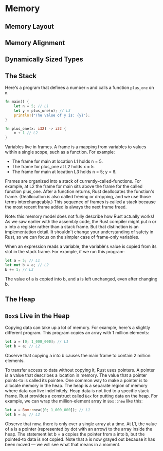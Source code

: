 # Memory

<!-- TODO -->

## Memory Layout

<!-- TODO -->

## Memory Alignment

<!-- TODO -->

## Dynamically Sized Types

<!-- TODO -->

## The Stack

 <!--TODO: data layout on the stack  -->

Here's a program that defines a number `n` and calls a function `plus_one` on `n`.

```rust
fn main() {
    let n = 5; // L1
    let y = plus_one(n); // L3
    println!("The value of y is: {y}");
}

fn plus_one(x: i32) -> i32 {
    x + 1 // L2
}
```

Variables live in frames. A frame is a mapping from variables to values within a single scope, such as a function. For example:

- The frame for main at location L1 holds n = 5.
- The frame for plus_one at L2 holds x = 5.
- The frame for main at location L3 holds n = 5; y = 6.

Frames are organized into a stack of currently-called-functions. For example, at L2 the frame for main sits above the frame for the called function plus_one. After a function returns, Rust deallocates the function's frame. (Deallocation is also called freeing or dropping, and we use those terms interchangeably.) This sequence of frames is called a stack because the most recent frame added is always the next frame freed.

Note: this memory model does not fully describe how Rust actually works! As we saw earlier with the assembly code, the Rust compiler might put n or x into a register rather than a stack frame. But that distinction is an implementation detail. It shouldn't change your understanding of safety in Rust, so we can focus on the simpler case of frame-only variables.

When an expression reads a variable, the variable's value is copied from its slot in the stack frame. For example, if we run this program:

```rust
let a = 5; // L1
let mut b = a; // L2
b += 1; // L3
```
The value of a is copied into b, and a is left unchanged, even after changing b.

## The Heap

<!-- TODO: Box<T>, String, etc -->

## `Box`s Live in the Heap

Copying data can take up a lot of memory. For example, here's a slightly different program. This program copies an array with 1 million elements:

```rust
let a = [0; 1_000_000]; // L1
let b = a; // L2
```

Observe that copying a into b causes the main frame to contain 2 million elements.

To transfer access to data without copying it, Rust uses pointers. A pointer is a value that describes a location in memory. The value that a pointer points-to is called its pointee. One common way to make a pointer is to allocate memory in the heap. The heap is a separate region of memory where data can live indefinitely. Heap data is not tied to a specific stack frame. Rust provides a construct called `Box` for putting data on the heap. For example, we can wrap the million-element array in `Box::new` like this:

```rust
let a = Box::new([0; 1_000_000]); // L1
let b = a; // L2
```

Observe that now, there is only ever a single array at a time. At L1, the value of a is a pointer (represented by dot with an arrow) to the array inside the heap. The statement let b = a copies the pointer from a into b, but the pointed-to data is not copied. Note that a is now grayed out because it has been moved — we will see what that means in a moment.
